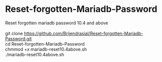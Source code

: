 # Reset-forgotten-Mariadb-Password
Reset forgotten mariadb password 10.4 and above
<br /><br />
git clone https://github.com/Brijendrasial/Reset-forgotten-Mariadb-Password.git<br />
cd Reset-forgotten-Mariadb-Password<br />
chmmod +x mariadb-reset10.4above.sh<br />
./mariadb-reset10.4above.sh<br />
